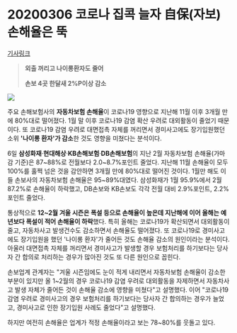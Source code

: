 # 20200306 코로나 집콕 늘자 自保(자보) 손해율은 뚝

[기사링크](<https://news.naver.com/main/read.nhn?mode=LS2D&mid=shm&sid1=101&sid2=259&oid=014&aid=0004385293>)



> **외출 꺼리고 나이롱환자도 줄어**
>
> **손보 4곳 한달새 2%P이상 감소**



![](https://imgnews.pstatic.net/image/014/2020/03/06/0004385293_001_20200306180105183.jpg?type=w647)



  주요 손해보험사의 **자동차보험 손해율**이 코로나19 영향으로 지난해 11월 이후 3개월 만에 80%대로 떨어졌다. 1월 말 이후 코로나19 감염 확산 우려로 대외활동이 줄었기 때문이다. 또 코로나19 감염 우려로 대면접촉 자체를 꺼리면서 경미사고에도 장기입원했던 소위 **'나이롱 환자'가 감소**한 것도 영향을 미쳤다는 분석이다.



6일 **삼성화재**·**현대해상**·**KB손해보험**·**DB손해보험**의 지난 2월 자동차보험 손해율(가마감 기준)은 87~88%로 전월보다 2.0~8.7%포인트 줄었다. 지난해 11월 손해율이 모두 100%를 훌쩍 넘은 것을 감안하면 3개월 만에 80%대로 떨어진 것이다. 1월만 해도 이들 손보사의 자동차보험 손해율은 95~89%대였다. 삼성화재가 1월 95.9%에서 2월 87.2%로 손해율이 하락했고, DB손보와 KB손보도 각각 전월 대비 2.9%포인트, 2.2%포인트 줄었다.



통상적으로 **12~2월 겨울 시즌은 폭설 등으로 손해율이 높은데 지난해에 이어 올해는 예년보다 폭설이 적어 손해율이 하락**했다. 특히 올해는 코로나19가 확산되면서 대외활동이 줄고, 자동차사고 발생건수도 감소하면서 손해율도 떨어졌다. 또 코로나19로 경미사고에도 장기입원을 했던 '나이롱 환자'가 줄어든 것도 손해율 감소의 원인이라는 분석이다. 아울러 대면접촉 자체를 꺼리면서 경미사고가 발생할 경우 보험처리를 하기보다는 당사자 간 합의로 처리하는 경우가 많아진 것도 또 다른 원인으로 꼽힌다.



손보업계 관계자는 "겨울 시즌임에도 눈이 적게 내리면서 자동차보험 손해율이 감소한 부분이 있지만 올 1~2월의 경우 코로나19 감염 우려로 대외활동을 자제하면서 자동차사고 발생 자체가 줄어든 것이 손해율 감소에 영향을 미쳤다"고 설명했다. 이어 "코로나19 감염 우려로 경미사고의 경우 보험처리를 하기보다는 당사자 간 합의하는 경우가 늘었고, 경미사고로 인한 장기입원 사례도 줄었다"고 설명했다.



하지만 여전히 손해율은 업계가 적정 손해율이라고 보는 78~80%를 웃돌고 있다.  